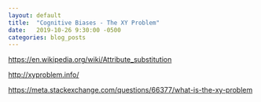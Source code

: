 ```yaml
---
layout: default
title:  "Cognitive Biases - The XY Problem"
date:   2019-10-26 9:30:00 -0500
categories: blog_posts
---
```


https://en.wikipedia.org/wiki/Attribute_substitution

http://xyproblem.info/

https://meta.stackexchange.com/questions/66377/what-is-the-xy-problem


